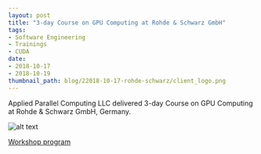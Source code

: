 ```yaml
---
layout: post
title: "3-day Course on GPU Computing at Rohde & Schwarz GmbH"
tags:
- Software Engineering
- Trainings
- CUDA
date:
- 2018-10-17
- 2018-10-19
thumbnail_path: blog/22018-10-17-rohde-schwarz/client_logo.png
---
```


Applied Parallel Computing LLC delivered 3-day Course on GPU Computing at Rohde & Schwarz GmbH, Germany.

![alt text](\assets\img\blog\22018-10-17-rohde-schwarz/client_logo.png "Logo Title Text 1")

[Workshop program](\assets\img\blog\22018-10-17-rohde-schwarz\program.pdf)
